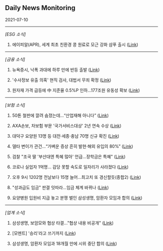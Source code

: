 ## Daily News Monitoring 

2021-07-10 

----------

*[ESG 소식]*

1. 에이피알(APR), 세계 최초 친환경 콩 원료로 모근 강화 샴푸 출시 ([Link](https://news.naver.com/main/read.nhn?mode=LSD&mid=sec&sid1=101&oid=011&aid=0003934765))

----------

*[금융 소식]*

1. 뉴욕증시, 낙폭 과대에 하루 만에 반등 출발 ([Link](https://news.naver.com/main/read.nhn?mode=LSD&mid=sec&sid1=101&oid=001&aid=0012516168))

2. '수사정보 유출 의혹' 현직 검사, 대법서 무죄 확정 ([Link](https://news.naver.com/main/read.nhn?mode=LSD&mid=sec&sid1=102&oid=422&aid=0000494162))

3. 원자재 가격 급등에 中 지준율 0.5%P 인하…177조원 유동성 확보 ([Link](https://news.naver.com/main/read.nhn?mode=LSD&mid=sec&sid1=104&oid=469&aid=0000616374))

----------

*[보험 소식]*

1. 50톤 철판에 깔려 숨졌는데…“산업재해 아니다” ([Link](https://news.naver.com/main/read.nhn?mode=LSD&mid=sec&sid1=102&oid=056&aid=0011080266))

2. AXA손보, 차보험 부문 '국가서비스대상' 2년 연속 수상 ([Link](https://news.naver.com/main/read.nhn?mode=LSD&mid=sec&sid1=004&oid=003&aid=0010599401))

3. 대덕구 요양원 13명 등 대전·세종·충남 70명 신규 확진 ([Link](https://news.naver.com/main/read.nhn?mode=LSD&mid=sec&sid1=102&oid=056&aid=0011080173))

4. 델타 변이가 관건…“가벼운 증상 흔히 발현·해외 유입의 80%” ([Link](https://news.naver.com/main/read.nhn?mode=LSD&mid=sec&sid1=102&oid=056&aid=0011080162))

5. 검찰 "조국 딸 '부산대엔 특혜 많아' 언급…장학금은 특혜" ([Link](https://news.naver.com/main/read.nhn?mode=LSD&mid=sec&sid1=102&oid=079&aid=0003526527))

6. 코로나 실업자 1억명… 감당 못할 속도로 일자리가 사라졌다 ([Link](https://news.naver.com/main/read.nhn?mode=LSD&mid=sec&sid1=104&oid=023&aid=0003625713))

7. 오후 9시 1202명 전날보다 15명 늘어…최고치 또 경신할듯(종합2) ([Link](https://news.naver.com/main/read.nhn?mode=LSD&mid=sec&sid1=102&oid=421&aid=0005469176))

8. "성과급도 임금" 판결 잇따라…임금 체계 바뀌나 ([Link](https://news.naver.com/main/read.nhn?mode=LSD&mid=sec&sid1=101&oid=055&aid=0000906297))

9. 요양병원 입원비 지급 놓고 분쟁 벌인 삼성생명, 암환자 모임과 합의 ([Link](https://news.naver.com/main/read.nhn?mode=LSD&mid=sec&sid1=101&oid=081&aid=0003200551))

----------

*[업계 소식]*

1. 삼성생명, 보암모와 협상 타결…"협상 내용 비공개" ([Link](https://news.naver.com/main/read.nhn?mode=LSD&mid=sec&sid1=101&oid=018&aid=0004980243))

2. [모멘트] '승리'라고 쓰기까지 ([Link](https://news.naver.com/main/read.nhn?mode=LSD&mid=sec&sid1=102&oid=001&aid=0012515905))

3. 삼성생명, 암환자 모임과 18개월 만에 시위 중단 합의 ([Link](https://news.naver.com/main/read.nhn?mode=LSD&mid=sec&sid1=101&oid=215&aid=0000970701))

